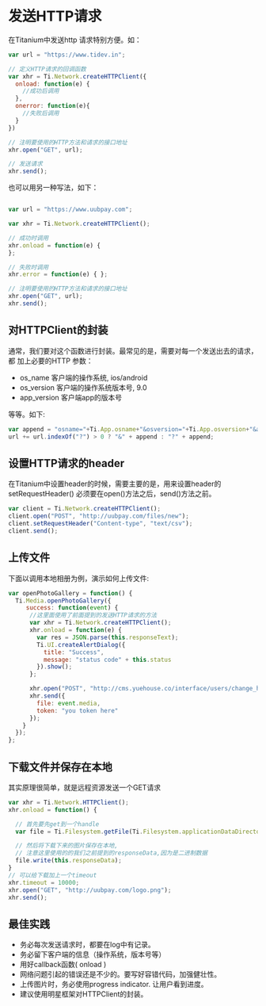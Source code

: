# 发送HTTP请求

在Titanium中发送http 请求特别方便。如：

```js
var url = "https://www.tidev.in";

// 定义HTTP请求的回调函数
var xhr = Ti.Network.createHTTPClient({
  onload: function(e) {
    //成功后调用
  },
  onerror: function(e){
    //失败后调用
  }
})

// 注明要使用的HTTP方法和请求的接口地址
xhr.open("GET", url);

// 发送请求
xhr.send();
```

也可以用另一种写法，如下：

```js

var url = "https://www.uubpay.com";

var xhr = Ti.Network.createHTTPClient();

// 成功时调用
xhr.onload = function(e) {
};

// 失败时调用
xhr.error = function(e) { };

// 注明要使用的HTTP方法和请求的接口地址
xhr.open("GET", url);
xhr.send();
```

## 对HTTPClient的封装

通常，我们要对这个函数进行封装。最常见的是，需要对每一个发送出去的请求，都
加上必要的HTTP 参数：

- os_name  客户端的操作系统, ios/android
- os_version 客户端的操作系统版本号,  9.0
- app_version 客户端app的版本号

等等。如下:

```javascript
var append = "osname="+Ti.App.osname+"&osversion="+Ti.App.osversion+"&appversion="+Ti.App.version+"&manufacturer="+Ti.App.manufacturer+"&model="+Ti.App.model+"&memory="+Ti.Platform.availableMemory;
url += url.indexOf("?") > 0 ? "&" + append : "?" + append;
```


## 设置HTTP请求的header

在Titanium中设置header的时候，需要主要的是，用来设置header的setRequestHeader()
必须要在open()方法之后，send()方法之前。

```javascript
var client = Ti.Network.createHTTPClient();
client.open("POST", "http://uubpay.com/files/new");
client.setRequestHeader("Content-type", "text/csv");
client.send();
```

## 上传文件

下面以调用本地相册为例，演示如何上传文件:

```js
var openPhotoGallery = function() {
  Ti.Media.openPhotoGallery({
     success: function(event) {
      //这里面使用了前面提到的发送HTTP请求的方法
      var xhr = Ti.Network.createHTTPClient();
      xhr.onload = function(e) {
        var res = JSON.parse(this.responseText);
        Ti.UI.createAlertDialog({
          title: "Success",
          message: "status code" + this.status
        }).show();
      };

      xhr.open("POST", "http://cms.yuehouse.co/interface/users/change_head_pic");
      xhr.send({
        file: event.media,
        token: "you token here"
      });
    }
  });
};
```

## 下载文件并保存在本地

其实原理很简单，就是远程资源发送一个GET请求

```javascript
var xhr = Ti.Network.HTTPClient();
xhr.onload = function() {

  // 首先要先get到一个handle
  var file = Ti.Filesystem.getFile(Ti.Filesystem.applicationDataDirectory, "myPic.png");

  // 然后将下载下来的图片保存在本地,
  // 注意这里使用的的我们之前提到的responseData,因为是二进制数据
  file.write(this.responseData);
}
// 可以给下载加上一个timeout
xhr.timeout = 10000;
xhr.open("GET", "http://uubpay.com/logo.png");
xhr.send();
```

## 最佳实践

- 务必每次发送请求时，都要在log中有记录。
- 务必留下客户端的信息（操作系统，版本号等）
- 用好callback函数( onload )
- 网络问题引起的错误还是不少的。要写好容错代码，加强健壮性。
- 上传图片时，务必使用progress indicator. 让用户看到进度。
- 建议使用明星框架对HTTPClient的封装。
